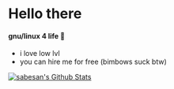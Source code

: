 # Hello there 

#### gnu/linux 4 life 💫

- i love low lvl
- you can hire me for free (bimbows suck btw)

<a href="https://github.com/cdxc">
<img align="center" alt="sabesan's Github Stats" src="https://github-readme-stats.codestackr.vercel.app/api?username=cdxc&show_icons=true&hide_border=true&count_private=true&include_all_commits=true&theme=dracula" /></a>

